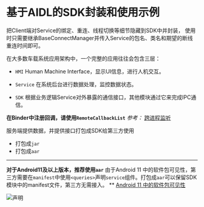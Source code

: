 # 基于AIDL的SDK封装和使用示例

把Client端对Service的绑定、重连、线程切换等细节隐藏到SDK中并封装，
使用时只需要继承BaseConnectManager并传入Service的包名、类名和期望的断线重连时间即可。

在大多数车载系统应用架构中，一个完整的应用往往会包含三层：

- `HMI` Human Machine Interface，显示UI信息，进行人机交互。

- `Service` 在系统后台进行数据处理，监控数据状态。

- `SDK` 根据业务逻辑Service对外暴露的通信接口，其他模块通过它来完成IPC通信。


**在Binder中注册回调，请使用`RemoteCallbackList`**
*参考：*
[跨进程监听](https://www.jianshu.com/p/69e5782dd3c3)


服务端提供数据，并提供接口打包成SDK给第三方使用
- 打包成`jar`
- 打包成`aar`

****
**对于Android11及以上版本，推荐使用`aar`**
由于Android 11 中的软件包可见性，第三方需要在`manifest`中使用`<queries>`声明`service`组件。打包成`aar`可以保留SDK模块中的manifest文件，第三方无需接入。
**
[Android 11 中的软件包可见性](https://developer.android.google.cn/training/basics/intents/package-visibility?hl=zh-cn#package-name)

![<queries>声明](https://user-images.githubusercontent.com/65901383/220333639-dca5eaba-4284-43d2-9474-8012da24cd03.png)
